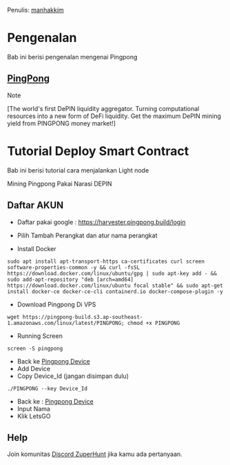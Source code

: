 Penulis: [manhakkim](https://www.twitter.com/imposteruck)

# Pengenalan
Bab ini berisi pengenalan mengenai Pingpong

## [PingPong](https://www.pingpong.build/PingPongWhitepaperV0.1.2.pdf)
> [!NOTE]
> [The world's first DePIN liquidity aggregator. Turning computational resources into a new form of DeFi liquidity. Get the maximum DePIN mining yield from PINGPONG money market!]

# Tutorial Deploy Smart Contract
Bab ini berisi tutorial cara menjalankan Light node

Mining Pingpong Pakai Narasi DEPIN

## Daftar AKUN

- Daftar pakai google : https://harvester.pingpong.build/login
- Pilih Tambah Perangkat dan atur nama perangkat

- Install Docker
```
sudo apt install apt-transport-https ca-certificates curl screen software-properties-common -y && curl -fsSL https://download.docker.com/linux/ubuntu/gpg | sudo apt-key add - && sudo add-apt-repository "deb [arch=amd64] https://download.docker.com/linux/ubuntu focal stable" && sudo apt-get install docker-ce docker-ce-cli containerd.io docker-compose-plugin -y
```
- Download Pingpong Di VPS

```
wget https://pingpong-build.s3.ap-southeast-1.amazonaws.com/linux/latest/PINGPONG; chmod +x PINGPONG
```

- Running Screen

```
screen -S pingpong
```


- Back ke [Pingpong Device](https://harvester.pingpong.build/devices)
- Add Device
- Copy Device_Id (jangan disimpan dulu)

```
./PINGPONG --key Device_Id
```


- Back ke : [Pingpong Device](https://harvester.pingpong.build/devices)
- Input Nama
- Klik LetsGO

## Help

Join komunitas [Discord ZuperHunt](https://t.co/n7TeWVlA48) jika kamu ada pertanyaan.
